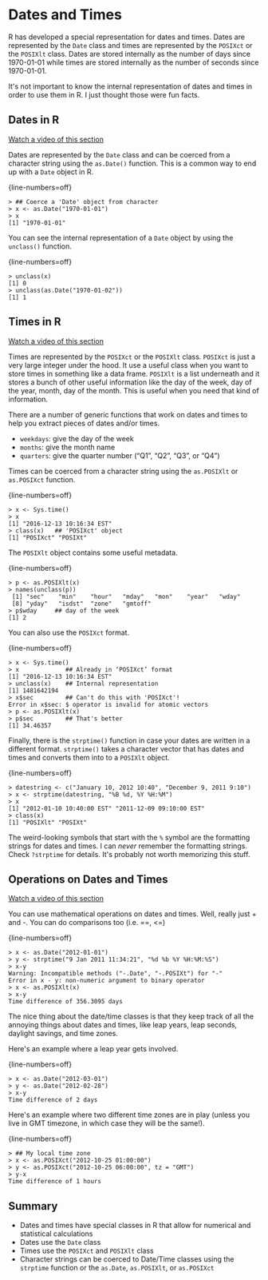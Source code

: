 # Dates and Times





R has developed a special representation for dates and times. Dates are represented by the `Date` class and times are represented by the `POSIXct` or the `POSIXlt` class. Dates are stored internally as the number of days since 1970-01-01 while times are stored internally as the number of seconds since 1970-01-01. 

It's not important to know the internal representation of dates and times in order to use them in R. I just thought those were fun facts.

## Dates in R

[Watch a video of this section](https://youtu.be/opYexVgjwkE)

Dates are represented by the `Date` class and can be coerced from a character string using the `as.Date()` function. This is a common way to end up with a `Date` object in R.


{line-numbers=off}
~~~~~~~~
> ## Coerce a 'Date' object from character
> x <- as.Date("1970-01-01")   
> x
[1] "1970-01-01"
~~~~~~~~

You can see the internal representation of a `Date` object by using the `unclass()` function.


{line-numbers=off}
~~~~~~~~
> unclass(x)
[1] 0
> unclass(as.Date("1970-01-02"))
[1] 1
~~~~~~~~

## Times in R

[Watch a video of this section](https://youtu.be/8HENCYXwZoU)

Times are represented by the `POSIXct` or the `POSIXlt` class. `POSIXct` is just a very large integer under the hood. It use a useful class when you want to store times in something like a data frame. `POSIXlt` is a list underneath and it stores a bunch of other useful information like the day of the week, day of the year, month, day of the month. This is useful when you need that kind of information.

There are a number of generic functions that work on dates and times to help you extract pieces of dates and/or times.

- `weekdays`: give the day of the week
- `months`: give the month name
- `quarters`: give the quarter number (“Q1”, “Q2”, “Q3”, or “Q4”)

Times can be coerced from a character string using the `as.POSIXlt` or `as.POSIXct` function.


{line-numbers=off}
~~~~~~~~
> x <- Sys.time()
> x
[1] "2016-12-13 10:16:34 EST"
> class(x)   ## 'POSIXct' object
[1] "POSIXct" "POSIXt" 
~~~~~~~~

The `POSIXlt` object contains some useful metadata.


{line-numbers=off}
~~~~~~~~
> p <- as.POSIXlt(x)
> names(unclass(p))
 [1] "sec"    "min"    "hour"   "mday"   "mon"    "year"   "wday"  
 [8] "yday"   "isdst"  "zone"   "gmtoff"
> p$wday     ## day of the week
[1] 2
~~~~~~~~

You can also use the `POSIXct` format.


{line-numbers=off}
~~~~~~~~
> x <- Sys.time()
> x             ## Already in ‘POSIXct’ format
[1] "2016-12-13 10:16:34 EST"
> unclass(x)    ## Internal representation
[1] 1481642194
> x$sec         ## Can't do this with 'POSIXct'!
Error in x$sec: $ operator is invalid for atomic vectors
> p <- as.POSIXlt(x)
> p$sec         ## That's better
[1] 34.46357
~~~~~~~~

Finally, there is the `strptime()` function in case your dates are
written in a different format. `strptime()` takes a character vector that has dates and times and converts them into to a `POSIXlt` object.



{line-numbers=off}
~~~~~~~~
> datestring <- c("January 10, 2012 10:40", "December 9, 2011 9:10")
> x <- strptime(datestring, "%B %d, %Y %H:%M")
> x
[1] "2012-01-10 10:40:00 EST" "2011-12-09 09:10:00 EST"
> class(x)
[1] "POSIXlt" "POSIXt" 
~~~~~~~~

The weird-looking symbols that start with the `%` symbol are the formatting strings for dates and times. I can _never_ remember the formatting strings. Check `?strptime` for details. It's probably not worth memorizing this stuff.


## Operations on Dates and Times

[Watch a video of this section](https://youtu.be/vEmWJrpP1KM)

You can use mathematical operations on dates and times. Well, really just + and -. You can do comparisons too (i.e. ==, <=)


{line-numbers=off}
~~~~~~~~
> x <- as.Date("2012-01-01")
> y <- strptime("9 Jan 2011 11:34:21", "%d %b %Y %H:%M:%S") 
> x-y
Warning: Incompatible methods ("-.Date", "-.POSIXt") for "-"
Error in x - y: non-numeric argument to binary operator
> x <- as.POSIXlt(x) 
> x-y
Time difference of 356.3095 days
~~~~~~~~

The nice thing about the date/time classes is that they keep track of all the annoying things about dates and times, like leap years, leap seconds, daylight savings, and time zones.

Here's an example where a leap year gets involved.


{line-numbers=off}
~~~~~~~~
> x <- as.Date("2012-03-01") 
> y <- as.Date("2012-02-28") 
> x-y
Time difference of 2 days
~~~~~~~~

Here's an example where two different time zones are in play (unless you live in GMT timezone, in which case they will be the same!).


{line-numbers=off}
~~~~~~~~
> ## My local time zone
> x <- as.POSIXct("2012-10-25 01:00:00")     
> y <- as.POSIXct("2012-10-25 06:00:00", tz = "GMT") 
> y-x
Time difference of 1 hours
~~~~~~~~


## Summary

- Dates and times have special classes in R that allow for numerical and statistical calculations
- Dates use the `Date` class
- Times use the `POSIXct` and `POSIXlt` class
- Character strings can be coerced to Date/Time classes using the `strptime` function or the `as.Date`, `as.POSIXlt`, or `as.POSIXct`
